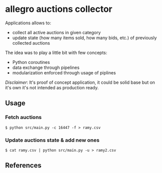 # allegro auctions collector

Applications allows to:
 - collect all active auctions in given category
 - update state (how many items sold, how many bids, etc.) of previously collected auctions

The idea was to play a little bit with few concepts:
 - Python coroutines
 - data exchange through pipelines
 - modularization enforced through usage of piplines

*Disclaimer*: It's proof of concept application, it could be solid base but on it's own it's not intended as production ready.

## Usage

### Fetch auctions

`$ python src/main.py -c 16447 -f > ramy.csv`

### Update auctions state & add new ones

`$ cat ramy.csv | python src/main.py -u > ramy2.csv`

## References

[^1]: http://allegro.pl/webapi